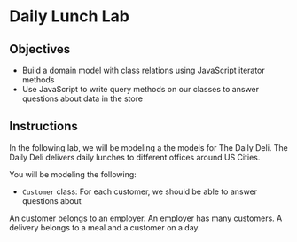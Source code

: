 # Daily Lunch Lab

## Objectives
+ Build a domain model with class relations using JavaScript iterator methods
+ Use JavaScript to write query methods on our classes to answer questions about data in the store
## Instructions

In the following lab, we will be modeling a the models for The Daily Deli.  The Daily Deli delivers daily lunches to different offices around US Cities.

 You will be modeling the following:

 + `Customer` class:
For each customer, we should be able to answer questions about

 An customer belongs to an employer.  An employer has many customers.  A delivery belongs to a meal and a customer on a day.  
